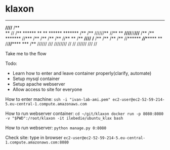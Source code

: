# klaxon

   ******   **                                    
  **////** /**                                    
 **    //  /**  ******   **   **  ******  ******* 
/**        /** //////** //** **  **////**//**///**
/**        /**  *******  //***  /**   /** /**  /**
//**    ** /** **////**   **/** /**   /** /**  /**
 //******  ***//******** ** //**//******  ***  /**
  //////  ///  //////// //   //  //////  ///   // 

Take me to the flow

Todo:
- Learn how to enter and leave container properly(clarify, automate)
- Setup mysql container
- Setup apache webserver
- Allow access to site for everyone


How to enter machine:
`ssh -i "ivan-lab-ami.pem" ec2-user@ec2-52-59-214-5.eu-central-1.compute.amazonaws.com`

How to run webserver container:
`cd ~/git/klaxon
docker run -p 8080:8080  -v "$PWD":/root/klaxon -it ilebedie/ubuntu_klax bash`

How to run webserver:
`python manage.py 0:8080`

Check site: type in browser
`ec2-user@ec2-52-59-214-5.eu-central-1.compute.amazonaws.com:8080`

